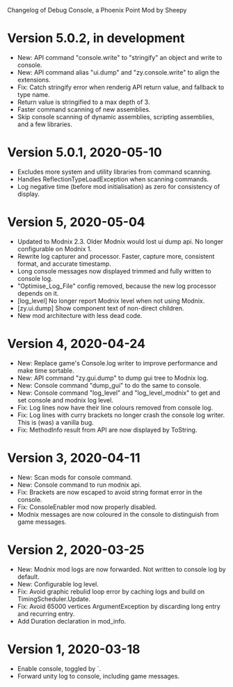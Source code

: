 Changelog of Debug Console, a Phoenix Point Mod by Sheepy

# Version 5.0.2, in development

* New: API command "console.write" to "stringify" an object and write to console.
* New: API command alias "ui.dump" and "zy.console.write" to align the extensions.
* Fix: Catch stringify error when renderig API return value, and fallback to type name.
* Return value is stringified to a max depth of 3.
* Faster command scanning of new assemblies.
* Skip console scanning of dynamic assemblies, scripting assemblies, and a few libraries.

# Version 5.0.1, 2020-05-10

* Excludes more system and utility libraries from command scanning.
* Handles ReflectionTypeLoadException when scanning commands.
* Log negative time (before mod initialisation) as zero for consistency of display.

# Version 5, 2020-05-04

* Updated to Modnix 2.3.  Older Modnix would lost ui dump api.  No longer configurable on Modnix 1.
* Rewrite log capturer and processor. Faster, capture more, consistent format, and accurate timestamp.
* Long console messages now displayed trimmed and fully written to console log.
* "Optimise_Log_File" config removed, because the new log processor depends on it.
* [log_level] No longer report Modnix level when not using Modnix.
* [zy.ui.dump] Show component text of non-direct children.
* New mod architecture with less dead code.

# Version 4, 2020-04-24

* New: Replace game's Console.log writer to improve performance and make time sortable.
* New: API command "zy.gui.dump" to dump gui tree to Modnix log.
* New: Console command "dump_gui" to do the same to console.
* New: Console command "log_level" and "log_level_modnix" to get and set console and modnix log level.
* Fix: Log lines now have their line colours removed from console log.
* Fix: Log lines with curry brackets no longer crash the console log writer. This is (was) a vanilla bug.
* Fix: MethodInfo result from API are now displayed by ToString.

# Version 3, 2020-04-11

* New: Scan mods for console command.
* New: Console command to run modnix api.
* Fix: Brackets are now escaped to avoid string format error in the console.
* Fix: ConsoleEnabler mod now properly disabled.
* Modnix messages are now coloured in the console to distinguish from game messages.

# Version 2, 2020-03-25

* New: Modnix mod logs are now forwarded.  Not written to console log by default.
* New: Configurable log level.
* Fix: Avoid graphic rebulid loop error by caching logs and build on TimingScheduler.Update.
* Fix: Avoid 65000 vertices ArgumentException by discarding long entry and recurring entry.
* Add Duration declaration in mod_info.

# Version 1, 2020-03-18

* Enable console, toggled by `.
* Forward unity log to console, including game messages.